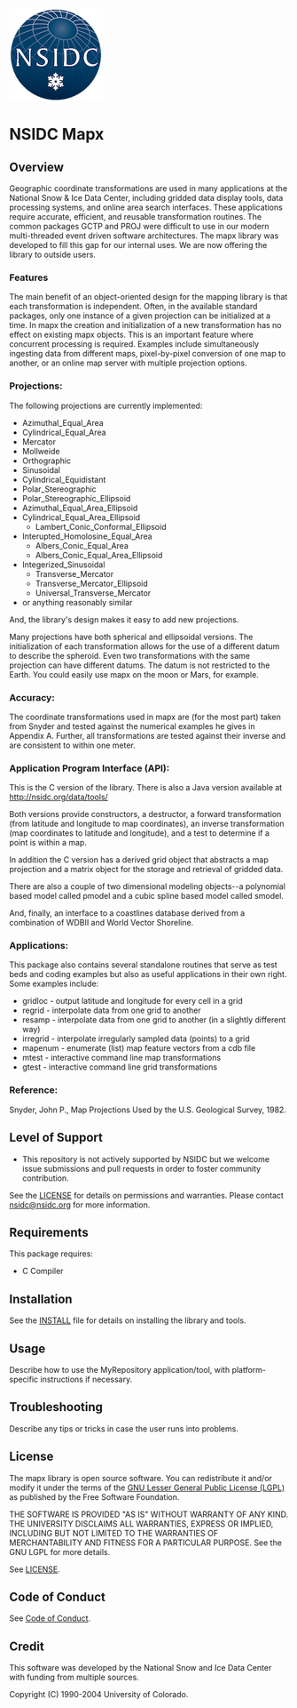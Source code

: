![NSIDC logo](/images/NSIDC_logo_2018_poster-1.png)


# NSIDC Mapx

## Overview

Geographic coordinate transformations are used in many applications at the
National Snow & Ice Data Center, including gridded data display tools,
data processing systems, and online area search interfaces. These
applications require accurate, efficient, and reusable transformation
routines. The common packages GCTP and PROJ were difficult to use in our
modern multi-threaded event driven software architectures. The mapx
library was developed to fill this gap for our internal uses. We are now
offering the library to outside users.

### Features

The main benefit of an object-oriented design for the mapping library is
that each transformation is independent. Often, in the available standard
packages, only one instance of a given projection can be initialized at a
time. In mapx the creation and initialization of a new transformation has
no effect on existing mapx objects. This is an important feature where
concurrent processing is required. Examples include simultaneously
ingesting data from different maps, pixel-by-pixel conversion of one map
to another, or an online map server with multiple projection options.

### Projections:

The following projections are currently implemented:

- Azimuthal_Equal_Area
- Cylindrical_Equal_Area
- Mercator
- Mollweide
- Orthographic
- Sinusoidal
- Cylindrical_Equidistant
- Polar_Stereographic
- Polar_Stereographic_Ellipsoid
- Azimuthal_Equal_Area_Ellipsoid
- Cylindrical_Equal_Area_Ellipsoid
  - Lambert_Conic_Conformal_Ellipsoid
- Interupted_Homolosine_Equal_Area
  - Albers_Conic_Equal_Area
  - Albers_Conic_Equal_Area_Ellipsoid
- Integerized_Sinusoidal
  - Transverse_Mercator
  - Transverse_Mercator_Ellipsoid
  - Universal_Transverse_Mercator
- or anything reasonably similar

And, the library's design makes it easy to add new projections.

Many projections have both spherical and ellipsoidal versions. The
initialization of each transformation allows for the use of a different
datum to describe the spheroid. Even two transformations with the same
projection can have different datums. The datum is not restricted to the
Earth. You could easily use mapx on the moon or Mars, for example.

### Accuracy:

The coordinate transformations used in mapx are (for the most part) taken
from Snyder and tested against the numerical examples he gives in Appendix
A. Further, all transformations are tested against their inverse and are
consistent to within one meter.

### Application Program Interface (API):

This is the C version of the library. There is also a Java version
available at http://nsidc.org/data/tools/

Both versions provide constructors, a destructor, a forward transformation
(from latitude and longitude to map coordinates), an inverse
transformation (map coordinates to latitude and longitude), and a test to
determine if a point is within a map.

In addition the C version has a derived grid object that abstracts a map
projection and a matrix object for the storage and retrieval of gridded
data.

There are also a couple of two dimensional modeling objects--a polynomial
based model called pmodel and a cubic spline based model called smodel.

And, finally, an interface to a coastlines database derived from a
combination of WDBII and World Vector Shoreline.

### Applications:

This package also contains several standalone routines that serve as test
beds and coding examples but also as useful applications in their own
right. Some examples include:

- gridloc - output latitude and longitude for every cell in a grid
- regrid - interpolate data from one grid to another
- resamp - interpolate data from one grid to another (in a slightly different way)
- irregrid - interpolate irregularly sampled data (points) to a grid
- mapenum - enumerate (list) map feature vectors from a cdb file
- mtest - interactive command line map transformations
- gtest - interactive command line grid transformations

### Reference:

Snyder, John P., Map Projections Used by the U.S. Geological Survey, 1982.

## Level of Support

* This repository is not actively supported by NSIDC but we welcome issue submissions and pull requests in order to foster community contribution.

See the [LICENSE](LICENSE) for details on permissions and warranties. Please contact nsidc@nsidc.org for more information.

## Requirements

This package requires:
* C Compiler

## Installation

See the [INSTALL](INSTALL) file for details on installing the library and tools.

## Usage

Describe how to use the MyRepository application/tool, with platform-specific instructions if necessary.

## Troubleshooting

Describe any tips or tricks in case the user runs into problems.

## License

The mapx library is open source software. You can redistribute it and/or
modify it under the terms of the [GNU Lesser General Public License (LGPL)](LICENSE)
as published by the Free Software Foundation.

THE SOFTWARE IS PROVIDED "AS IS" WITHOUT WARRANTY OF ANY KIND. THE
UNIVERSITY DISCLAIMS ALL WARRANTIES, EXPRESS OR IMPLIED, INCLUDING BUT
NOT LIMITED TO THE WARRANTIES OF MERCHANTABILITY AND FITNESS FOR A
PARTICULAR PURPOSE. See the GNU LGPL for more details.

See [LICENSE](LICENSE).

## Code of Conduct

See [Code of Conduct](CODE_OF_CONDUCT.md).

## Credit

This software was developed by the National Snow and Ice Data Center with funding from multiple sources.

Copyright (C) 1990-2004 University of Colorado.

